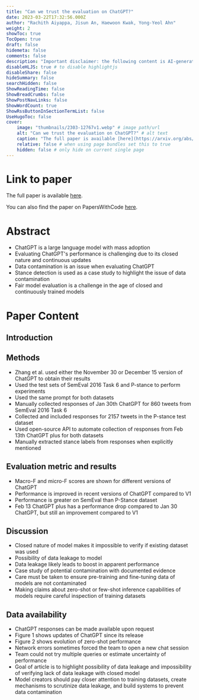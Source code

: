 ```yaml
---
title: "Can we trust the evaluation on ChatGPT?"
date: 2023-03-22T17:32:56.000Z
author: "Rachith Aiyappa, Jisun An, Haewoon Kwak, Yong-Yeol Ahn"
weight: 2
showToc: true
TocOpen: true
draft: false
hidemeta: false
comments: false
description: "Important disclaimer: the following content is AI-generated, please make sure to fact check the presented information by reading the full paper."
disableHLJS: true # to disable highlightjs
disableShare: false
hideSummary: false
searchHidden: false
ShowReadingTime: false
ShowBreadCrumbs: false
ShowPostNavLinks: false
ShowWordCount: true
ShowRssButtonInSectionTermList: false
UseHugoToc: false
cover:
    image: "thumbnails/2303-12767v1.webp" # image path/url
    alt: "Can we trust the evaluation on ChatGPT?" # alt text
    caption: "The full paper is available [here](https://arxiv.org/abs/2303.12767)." # display caption under cover
    relative: false # when using page bundles set this to true
    hidden: false # only hide on current single page
---
```


# Link to paper
The full paper is available [here](https://arxiv.org/abs/2303.12767).

You can also find the paper on PapersWithCode [here](https://paperswithcode.com/paper/can-we-trust-the-evaluation-on-chatgpt).

# Abstract
- ChatGPT is a large language model with mass adoption
- Evaluating ChatGPT's performance is challenging due to its closed nature and continuous updates
- Data contamination is an issue when evaluating ChatGPT
- Stance detection is used as a case study to highlight the issue of data contamination
- Fair model evaluation is a challenge in the age of closed and continuously trained models

# Paper Content

## Introduction

## Methods
- Zhang et al. used either the November 30 or December 15 version of ChatGPT to obtain their results
- Used the test sets of SemEval 2016 Task 6 and P-stance to perform experiments
- Used the same prompt for both datasets
- Manually collected responses of Jan 30th ChatGPT for 860 tweets from SemEval 2016 Task 6
- Collected and included responses for 2157 tweets in the P-stance test dataset
- Used open-source API to automate collection of responses from Feb 13th ChatGPT plus for both datasets
- Manually extracted stance labels from responses when explicitly mentioned

## Evaluation metric and results
- Macro-F and micro-F scores are shown for different versions of ChatGPT
- Performance is improved in recent versions of ChatGPT compared to V1
- Performance is greater on SemEval than P-Stance dataset
- Feb 13 ChatGPT plus has a performance drop compared to Jan 30 ChatGPT, but still an improvement compared to V1

## Discussion
- Closed nature of model makes it impossible to verify if existing dataset was used
- Possibility of data leakage to model
- Data leakage likely leads to boost in apparent performance
- Case study of potential contamination with documented evidence
- Care must be taken to ensure pre-training and fine-tuning data of models are not contaminated
- Making claims about zero-shot or few-shot inference capabilities of models require careful inspection of training datasets

## Data availability
- ChatGPT responses can be made available upon request
- Figure 1 shows updates of ChatGPT since its release
- Figure 2 shows evolution of zero-shot performance
- Network errors sometimes forced the team to open a new chat session
- Team could not try multiple queries or estimate uncertainty of performance
- Goal of article is to highlight possibility of data leakage and impossibility of verifying lack of data leakage with closed model
- Model creators should pay closer attention to training datasets, create mechanisms to scrutinize data leakage, and build systems to prevent data contamination
